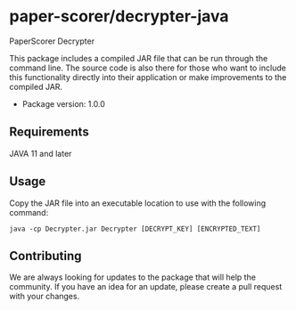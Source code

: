 # paper-scorer/decrypter-java

PaperScorer Decrypter

This package includes a compiled JAR file that can be run through the command line. The source code is also there for those who want to include this functionality directly into their application or make improvements to the compiled JAR.

- Package version: 1.0.0

## Requirements

JAVA 11 and later

## Usage

Copy the JAR file into an executable location to use with the following command:

```
java -cp Decrypter.jar Decrypter [DECRYPT_KEY] [ENCRYPTED_TEXT]
```

## Contributing

We are always looking for updates to the package that will help the community. If you have an idea for an update, please create a pull request with your changes.